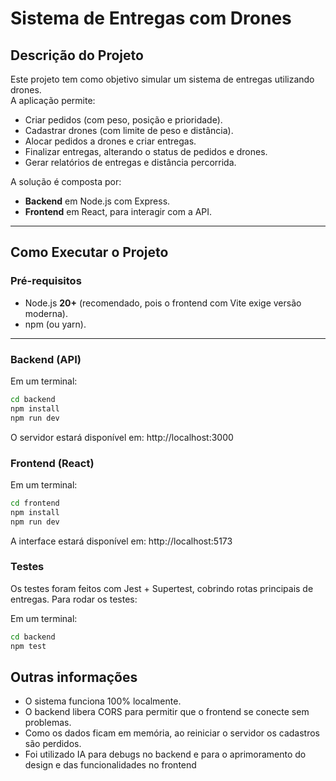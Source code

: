 # Sistema de Entregas com Drones  

## Descrição do Projeto  
Este projeto tem como objetivo simular um sistema de entregas utilizando drones.  
A aplicação permite:  
- Criar pedidos (com peso, posição e prioridade).  
- Cadastrar drones (com limite de peso e distância).  
- Alocar pedidos a drones e criar entregas.  
- Finalizar entregas, alterando o status de pedidos e drones.  
- Gerar relatórios de entregas e distância percorrida.  

A solução é composta por:  
- **Backend** em Node.js com Express.  
- **Frontend** em React, para interagir com a API.  

---

## Como Executar o Projeto  

### Pré-requisitos  
- Node.js **20+** (recomendado, pois o frontend com Vite exige versão moderna).  
- npm (ou yarn).  

---

### Backend (API)  

Em um terminal:  

```bash
cd backend
npm install
npm run dev
```
O servidor estará disponível em: http://localhost:3000

### Frontend (React)

Em um terminal: 

```bash
cd frontend
npm install
npm run dev
```
A interface estará disponível em: http://localhost:5173

### Testes

Os testes foram feitos com Jest + Supertest, cobrindo rotas principais de entregas.
Para rodar os testes:

Em um terminal: 
```bash
cd backend
npm test
```

## Outras informações

- O sistema funciona 100% localmente.
- O backend libera CORS para permitir que o frontend se conecte sem problemas.
- Como os dados ficam em memória, ao reiniciar o servidor os cadastros são perdidos.
- Foi utilizado IA para debugs no backend e para o aprimoramento do design e das funcionalidades no frontend
